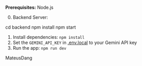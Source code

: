 
**Prerequisites:**  Node.js

0. Backend Server:

cd backend
npm install
npm start

1. Install dependencies:
   `npm install`
2. Set the `GEMINI_API_KEY` in [.env.local](.env.local) to your Gemini API key
3. Run the app:
   `npm run dev`

MateusDang
